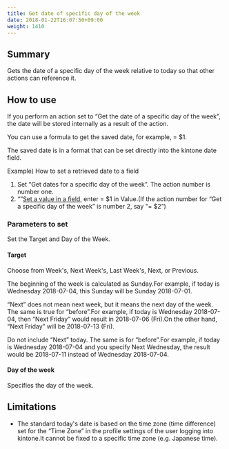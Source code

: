 ```yaml
---
title: Get date of specific day of the week
date: 2018-01-22T16:07:50+09:00
weight: 1410
---
```

## Summary

Gets the date of a specific day of the week relative to today so that other actions can reference it.

## How to use

If you perform an action set to “Get the date of a specific day of the week”, the date will be stored internally as a result of the action.

You can use a formula to get the saved date, for example, = $1.

The saved date is in a format that can be set directly into the kintone date field.

Example) How to set a retrieved date to a field

1.	Set “Get dates for a specific day of the week”. The action number is number one.
2.	“”[Set a value in a field](../../field/set_field_value), enter = $1 in Value.(If the action number for “Get a specific day of the week” is number 2, say “= $2”)

### Parameters to set

Set the Target and Day of the Week.

#### Target

Choose from Week's, Next Week's, Last Week's, Next, or Previous.

The beginning of the week is calculated as Sunday.For example, if today is Wednesday 2018-07-04, this Sunday will be Sunday 2018-07-01.

“Next” does not mean next week, but it means the next day of the week. The same is true for “before”.For example, if today is Wednesday 2018-07-04, then “Next Friday” would result in 2018-07-06 (Fri).On the other hand, “Next Friday” will be 2018-07-13 (Fri).

Do not include “Next” today. The same is for “before”.For example, if today is Wednesday 2018-07-04 and you specify Next Wednesday, the result would be 2018-07-11 instead of Wednesday 2018-07-04.

#### Day of the week

Specifies the day of the week.

## Limitations

-	The standard today's date is based on the time zone (time difference) set for the “Time Zone” in the profile settings of the user logging into kintone.It cannot be fixed to a specific time zone (e.g. Japanese time).
